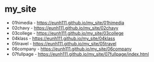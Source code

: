 # my_site
* 01himedia - https://eunh111.github.io/my_site/01himedia
* 02chavy - https://eunh111.github.io/my_site/02chavy
* 03college - https://eunh111.github.io/my_site/03college
* 04klass - https://eunh111.github.io/my_site/04klass
* 05travel - https://eunh111.github.io/my_site/05travel
* 06company - https://eunh111.github.io/my_site/06company
* 07fullpage - https://eunh111.github.io/my_site/07fullpage/index.html
